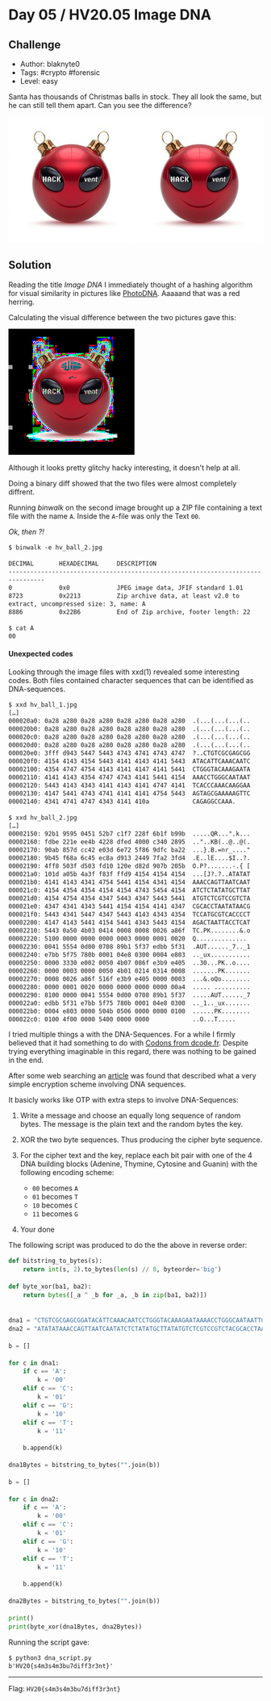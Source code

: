 # Day 05 / HV20.05 Image DNA



## Challenge

<!-- ...10....:...20....:...30....:...40....:...50....:...60....:...70....:. -->
* Author: blaknyte0
* Tags:   #crypto #forensic
* Level:  easy

Santa has thousands of Christmas balls in stock. They all look the same, but he
can still tell them apart. Can you see the difference?

![](hv_ball_1.jpg) ![](hv_ball_2.jpg)



## Solution

Reading the title _Image DNA_ I immediately thought of a hashing algorithm for
visual similarity in pictures like [PhotoDNA](). Aaaaand that was a red herring.

[PhotoDNA]: https://en.wikipedia.org/wiki/PhotoDNA

Calculating the visual difference between the two pictures gave this:

![](hv_ball_diff.jpg)

Although it looks pretty glitchy hacky interesting, it doesn't help at all.

Doing a binary diff showed that the two files were almost completely diffrent.

Running _binwalk_ on the second image brought up a ZIP file containing a text
file with the name `A`. Inside the `A`-file was only the Text `00`. 

_Ok, then ?!_

``` shell
$ binwalk -e hv_ball_2.jpg

DECIMAL       HEXADECIMAL     DESCRIPTION
--------------------------------------------------------------------------------
0             0x0             JPEG image data, JFIF standard 1.01
8723          0x2213          Zip archive data, at least v2.0 to extract, uncompressed size: 3, name: A
8886          0x22B6          End of Zip archive, footer length: 22

$ cat A
00
```



#### Unexpected codes

<!-- ...10....:...20....:...30....:...40....:...50....:...60....:...70....:. -->

Looking through the image files with xxd(1) revealed some interesting codes. 
Both files contained character sequences that can be identified as 
DNA-sequences.

``` shell
$ xxd hv_ball_1.jpg
[…]
000020a0: 0a28 a280 0a28 a280 0a28 a280 0a28 a280  .(...(...(...(..
000020b0: 0a28 a280 0a28 a280 0a28 a280 0a28 a280  .(...(...(...(..
000020c0: 0a28 a280 0a28 a280 0a28 a280 0a28 a280  .(...(...(...(..
000020d0: 0a28 a280 0a28 a280 0a28 a280 0a28 a280  .(...(...(...(..
000020e0: 3fff d943 5447 5443 4743 4741 4743 4747  ?..CTGTCGCGAGCGG
000020f0: 4154 4143 4154 5443 4141 4143 4141 5443  ATACATTCAAACAATC
00002100: 4354 4747 4754 4143 4141 4147 4141 5441  CTGGGTACAAAGAATA
00002110: 4141 4143 4354 4747 4743 4141 5441 4154  AAACCTGGGCAATAAT
00002120: 5443 4143 4343 4141 4143 4141 4747 4141  TCACCCAAACAAGGAA
00002130: 4147 5441 4743 4741 4141 4141 4754 5443  AGTAGCGAAAAAGTTC
00002140: 4341 4741 4747 4343 4141 410a            CAGAGGCCAAA.

$ xxd hv_ball_2.jpg
[…]
00002150: 92b1 9595 0451 52b7 c1f7 228f 6b1f b99b  .....QR...".k...
00002160: fdbe 221e ee4b 4228 dfed 4000 c340 2895  .."..KB(..@..@(.
00002170: 90ab 857d cc42 e03d 6e72 5f86 9dfc ba22  ...}.B.=nr_...."
00002180: 9b45 f68a 6c45 ec8a d913 2449 7fa2 3fd4  .E..lE....$I..?.
00002190: 4ff8 503f d503 fd10 120e d82d 907b 205b  O.P?.......-.{ [
000021a0: 101d a05b 4a3f f83f ffd9 4154 4154 4154  ...[J?.?..ATATAT
000021b0: 4141 4143 4341 4754 5441 4154 4341 4154  AAACCAGTTAATCAAT
000021c0: 4154 4354 4354 4154 4154 4743 5454 4154  ATCTCTATATGCTTAT
000021d0: 4154 4754 4354 4347 5443 4347 5443 5441  ATGTCTCGTCCGTCTA
000021e0: 4347 4341 4343 5441 4154 4154 4141 4347  CGCACCTAATATAACG
000021f0: 5443 4341 5447 4347 5443 4143 4343 4354  TCCATGCGTCACCCCT
00002200: 4147 4143 5441 4154 5441 4343 5443 4154  AGACTAATTACCTCAT
00002210: 5443 0a50 4b03 0414 0008 0008 0026 a86f  TC.PK........&.o
00002220: 5100 0000 0000 0000 0003 0000 0001 0020  Q.............. 
00002230: 0041 5554 0d00 0708 89b1 5f37 edbb 5f31  .AUT......_7.._1
00002240: e7bb 5f75 780b 0001 04e8 0300 0004 e803  .._ux...........
00002250: 0000 3330 e002 0050 4b07 086f e3b9 e405  ..30...PK..o....
00002260: 0000 0003 0000 0050 4b01 0214 0314 0008  .......PK.......
00002270: 0008 0026 a86f 516f e3b9 e405 0000 0003  ...&.oQo........
00002280: 0000 0001 0020 0000 0000 0000 0000 00a4  ..... ..........
00002290: 8100 0000 0041 5554 0d00 0708 89b1 5f37  .....AUT......_7
000022a0: edbb 5f31 e7bb 5f75 780b 0001 04e8 0300  .._1.._ux.......
000022b0: 0004 e803 0000 504b 0506 0000 0000 0100  ......PK........
000022c0: 0100 4f00 0000 5400 0000 0000            ..O...T.....
``` 

<!-- ...10....:...20....:...30....:...40....:...50....:...60....:...70....:. -->
I tried multiple things a with the DNA-Sequences. For a while I firmly believed
that it had something to do with [Codons from dcode.fr](). Despite trying
everything imaginable in this regard, there was nothing to be gained in the end.

[Codons from dcode.fr]: https://www.dcode.fr/codons-genetic-code

After some web searching an [article]() was found that described what a very simple
encryption scheme involving DNA sequences.

[article]: https://www.geeksforgeeks.org/dna-cryptography/

It basicly works like OTP with extra steps to involve DNA-Sequences:

1. Write a message and choose an equally long sequence of random bytes.
   The message is the plain text and the random bytes the key.

2. XOR the two byte sequences. Thus producing the cipher byte sequence.

3. For the cipher text and the key, replace each bit pair with one of the 4 DNA
   building blocks (Adenine, Thymine, Cytosine and Guanin) with the following
   encoding scheme:

   * `00` becomes `A`
   * `01` becomes `T`
   * `10` becomes `C`
   * `11` becomes `G`

4. Your done


The following script was produced to do the the above in reverse order:

``` python
def bitstring_to_bytes(s):
    return int(s, 2).to_bytes(len(s) // 8, byteorder='big')

def byte_xor(ba1, ba2):
    return bytes([_a ^ _b for _a, _b in zip(ba1, ba2)])


dna1 = "CTGTCGCGAGCGGATACATTCAAACAATCCTGGGTACAAAGAATAAAACCTGGGCAATAATTCACCCAAACAAGGAAAGTAGCGAAAAAGTTCCAGAGGCCAAA"
dna2 = "ATATATAAACCAGTTAATCAATATCTCTATATGCTTATATGTCTCGTCCGTCTACGCACCTAATATAACGTCCATGCGTCACCCCTAGACTAATTACCTCATTC"

b = []

for c in dna1:
    if c == 'A':
        k = '00'
    elif c == 'C':
        k = '01'
    elif c == 'G':
        k = '10'
    elif c == 'T':
        k = '11'

    b.append(k)

dna1Bytes = bitstring_to_bytes("".join(b))

b = []

for c in dna2:
    if c == 'A':
        k = '00'
    elif c == 'C':
        k = '01'
    elif c == 'G':
        k = '10'
    elif c == 'T':
        k = '11'

    b.append(k)

dna2Bytes = bitstring_to_bytes("".join(b))

print()
print(byte_xor(dna1Bytes, dna2Bytes))
```

Running the script gave:

``` shell
$ python3 dna_script.py
b'HV20{s4m3s4m3bu7diff3r3nt}'
```

--------------------------------------------------------------------------------

Flag: `HV20{s4m3s4m3bu7diff3r3nt}`

